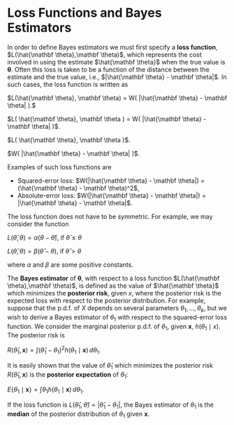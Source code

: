 # Loss Functions and Bayes Estimators


In order to define Bayes estimators we must first specify a
**loss function**, $L(\hat{\mathbf \theta},\mathbf \theta)$, which represents the cost
involved in using the estimate $\hat{\mathbf \theta}$ when the true value is
$\mathbf \theta$.  Often this loss is taken to be a function of the distance
between the estimate and the true value, i.e., 
$|\hat{\mathbf \theta} - \mathbf \theta|$.  In such cases, the loss function is written as

$L(\hat{\mathbf \theta}, \mathbf \theta) = W( |\hat{\mathbf \theta} - \mathbf \theta| ).$

$L( \hat{\mathbf \theta}, \mathbf \theta ) = W( |\hat{\mathbf \theta} - \mathbf \theta| )$.

$L( \hat{\mathbf \theta}, \mathbf \theta )$.

$W( |\hat{\mathbf \theta} - \mathbf \theta| )$.

Examples of such loss functions are

- Squared-error loss: 
    $W(|\hat{\mathbf \theta} - \mathbf \theta|) = (\hat{\mathbf \theta} - \mathbf \theta)^2$,
- Absolute-error loss:
    $W(|\hat{\mathbf \theta} - \mathbf \theta|) = |\hat{\mathbf \theta} - \mathbf \theta|$.

The loss function does not have to be symmetric.  For example, we may
consider the function

$L(\hat\theta,\theta) = \alpha(\theta-\hat\theta)$, if $\hat\theta \leq \theta$

$L(\hat\theta,\theta) = \beta(\hat\theta-\theta)$,
if $\hat\theta > \theta$

where $\alpha$ and $\beta$ are some positive constants.

The **Bayes estimator** of $\mathbf \theta$, with respect to a loss function
$L(\hat{\mathbf \theta},\mathbf \theta)$, is defined as the value of
$\hat{\mathbf \theta}$ which minimizes the **posterior risk**, given $x$,
where the posterior risk is the expected loss with respect to the posterior
distribution.  For example, suppose that the p.d.f. of $X$ depends on several
parameters $\theta_1,\dots,\theta_k$, but we wish to derive a Bayes
estimator of $\theta_1$ with respect to the squared-error loss function.  We
consider the marginal posterior p.d.f. of $\theta_1$, given $\mathbf x$,
$h(\theta_1\mid x)$.  The posterior risk is

$R(\hat\theta_1,\mathbf{x})    = \int(\hat\theta_1 - \theta_1)^2 h(\theta_1\mid\mathbf{x}) \,d\theta_1.$

It is easily shown that the value of $\hat\theta_1$ which minimizes the
posterior risk $R(\hat\theta_1,\mathbf x)$ is the **posterior expectation**
of $\theta_1$:

$E\{\theta_1\mid\mathbf{x}\}  = \int \theta_1h(\theta_1\mid \mathbf{x}) \,d\theta_1.$

If the loss function is
$L(\hat\theta_1,\hat\theta) = |\hat\theta_1 - \theta_1|$,
the Bayes estimator of $\theta_1$ is the **median** of the
posterior distribution of $\theta_1$ given $\mathbf x$.
